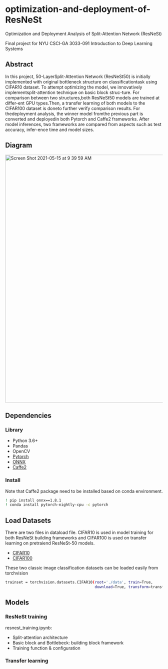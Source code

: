 # optimization-and-deployment-of-ResNeSt
Optimization and Deployment Analysis of Split-Attention Network (ResNeSt)

Final project for NYU CSCI-GA 3033-091 Introduction to Deep Learning Systems
## Abstract
In this project, 50-LayerSplit-Attention Network (ResNeSt50) is initially implemented with original bottleneck structure on classificationtask using CIFAR10 dataset. To attempt optimizing the model, we innovatively implementsplit-attention technique on basic block struc-ture. For comparison between two structures,both ResNeSt50  models are trained at differ-ent GPU types.Then, a transfer learning of both models to the CIFAR100 dataset is doneto further verify comparison results. For thedeployment analysis,  the winner model fromthe previous part is  converted  and  deployedin both Pytorch and Caffe2 frameworks. After model inferences, two frameworks are compared from aspects such as test accuracy, infer-ence time and model sizes.
## Diagram 
<img width="793" alt="Screen Shot 2021-05-15 at 9 39 59 AM" src="https://user-images.githubusercontent.com/61107669/118344598-90291a00-b561-11eb-954e-5cb6ab179420.png">

## Dependencies

### Library
* Python 3.6+
* Pandas
* OpenCV
* [Pytorch](https://pytorch.org)
* [ONNX](https://onnx.ai)
* [Caffe2](https://caffe2.ai)

### Install
Note that Caffe2 package need to be installed based on conda environment.
```bash
! pip install onnx==1.8.1
! conda install pytorch-nightly-cpu -c pytorch
```

## Load Datasets
There are two files in dataload file. CIFAR10 is used in model training for both ResNeSt building frameworks and CIFAR100 is used on transfer learning on pretraiend ResNeSt-50 models. 
- [CIFAR10](https://www.cs.toronto.edu/~kriz/cifar.html)
- [CIFAR100](https://www.cs.toronto.edu/~kriz/cifar.html)

These two classic image classification datasets can be loaded easily from torchvision 
```bash
trainset = torchvision.datasets.CIFAR10(root='./data', train=True,
                                        download=True, transform=transform)
```

## Models

### ResNeSt training 
resnest_training.ipynb: 
- Split-attention architecture 
- Basic block and Bottlebeck: building block framework 
- Training function & configuration

### Transfer learning 
